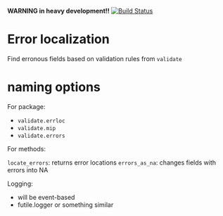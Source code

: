 __WARNING in heavy development!!__
[![Build Status](https://travis-ci.org/data-cleaning/validate.errloc.svg)](https://travis-ci.org/data-cleaning/validate.errloc)
# Error localization

Find erronous fields based on validation rules from `validate`


# naming options

For package:

- `validate.errloc`
- `validate.mip`
- `validate.errors`

For methods:

`locate_errors`: returns error locations
`errors_as_na`: changes fields with errors into NA

Logging:

- will be event-based
- futile.logger or something similar





